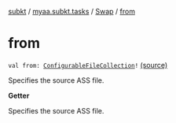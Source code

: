 [subkt](../../index.md) / [myaa.subkt.tasks](../index.md) / [Swap](index.md) / [from](./from.md)

# from

`val from: `[`ConfigurableFileCollection`](https://docs.gradle.org/current/javadoc/org/gradle/api/file/ConfigurableFileCollection.html)`!` [(source)](https://github.com/Myaamori/SubKt/blob/0.1.9/src/main/kotlin/myaa/subkt/tasks/asstasks.kt#L503)

Specifies the source ASS file.

**Getter**

Specifies the source ASS file.

